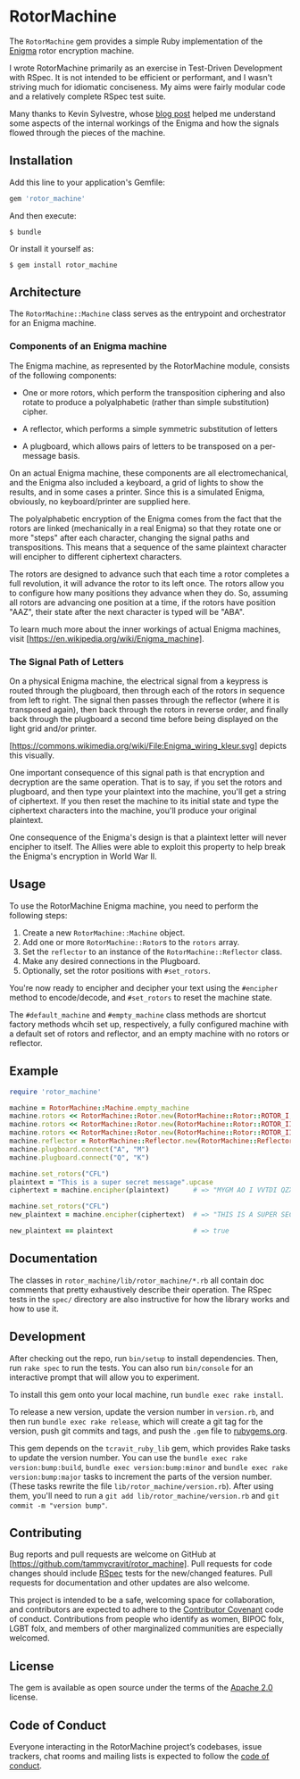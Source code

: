 # RotorMachine

The `RotorMachine` gem provides a simple Ruby implementation of the 
[Enigma](https://en.wikipedia.org/wiki/Enigma_machine) rotor encryption machine.

I wrote RotorMachine primarily as an exercise in Test-Driven Development with 
RSpec. It is not intended to be efficient or performant, and I wasn't striving much 
for idiomatic conciseness. My aims were fairly modular code and a relatively 
complete RSpec test suite.

Many thanks to Kevin Sylvestre, whose 
[blog post](https://ksylvest.com/posts/2015-01-03/the-enigma-machine-using-ruby) 
helped me understand some aspects of the internal workings of the Enigma and 
how the signals flowed through the pieces of the machine.

## Installation

Add this line to your application's Gemfile:

```ruby
gem 'rotor_machine'
```

And then execute:

    $ bundle

Or install it yourself as:

    $ gem install rotor_machine

## Architecture

The `RotorMachine::Machine` class serves as the entrypoint and orchestrator for an Enigma machine.
  
### Components of an Enigma machine
  
The Enigma machine, as represented by the RotorMachine module, consists
of the following components:
  
* One or more rotors, which perform the transposition ciphering and also
  rotate to produce a polyalphabetic (rather than simple substitution)
  cipher.
  
* A reflector, which performs a simple symmetric substitution of letters
  
* A plugboard, which allows pairs of letters to be transposed on a
  per-message basis.
  
On an actual Enigma machine, these components are all electromechanical,
and the Enigma also included a keyboard, a grid of lights to show the
results, and in some cases a printer. Since this is a simulated Enigma,
obviously, no keyboard/printer are supplied here.
  
The polyalphabetic encryption of the Enigma comes from the fact that the
rotors are linked (mechanically in a real Enigma) so that they rotate
one or more "steps" after each character, changing the signal paths and
transpositions. This means that a sequence of the same plaintext character
will encipher to different ciphertext characters.
  
The rotors are designed to advance such that each time a rotor completes
a full revolution, it will advance the rotor to its left once. The rotors
allow you to configure how many positions they advance when they do. So,
assuming all rotors are advancing one position at a time, if the rotors
have position "AAZ", their state after the next character is typed will
be "ABA".
  
To learn much more about the inner workings of actual Enigma machines,
visit [https://en.wikipedia.org/wiki/Enigma_machine].
  
###  The Signal Path of Letters
  
On a physical Enigma machine, the electrical signal from a keypress is
routed through the plugboard, then through each of the rotors in sequence
from left to right. The signal then passes through the reflector (where it
is transposed again), then back through the rotors in reverse order, and 
finally back through the plugboard a second time before being displayed on
the light grid and/or printer.

[https://commons.wikimedia.org/wiki/File:Enigma_wiring_kleur.svg] depicts
this visually.
  
One important consequence of this signal path is that encryption and
decryption are the same operation. That is to say, if you set the rotors
and plugboard, and then type your plaintext into the machine, you'll get
a string of ciphertext. If you then reset the machine to its initial state
and type the ciphertext characters into the machine, you'll produce your
original plaintext.
  
One consequence of the Enigma's design is that a plaintext letter will
never encipher to itself. The Allies were able to exploit this property
to help break the Enigma's encryption in World War II.
  
## Usage

To use the RotorMachine Enigma machine, you need to perform the following
steps:
  
1. Create a new `RotorMachine::Machine` object.
2. Add one or more `RotorMachine::Rotor`s  to the `rotors` array.
3. Set the `reflector` to an instance of the `RotorMachine::Reflector` class.
4. Make any desired connections in the Plugboard.
5. Optionally, set the rotor positions with `#set_rotors`.
  
You're now ready to encipher and decipher your text using the `#encipher`
method to encode/decode, and `#set_rotors` to reset the machine state.
  
The `#default_machine` and `#empty_machine` class methods are shortcut
factory methods whcih set up, respectively, a fully configured machine 
with a default set of rotors and reflector, and an empty machine with
no rotors or reflector.

## Example

```ruby
require 'rotor_machine'

machine = RotorMachine::Machine.empty_machine
machine.rotors << RotorMachine::Rotor.new(RotorMachine::Rotor::ROTOR_I, "A", 1)
machine.rotors << RotorMachine::Rotor.new(RotorMachine::Rotor::ROTOR_II, "A", 1)
machine.rotors << RotorMachine::Rotor.new(RotorMachine::Rotor::ROTOR_III, "A", 1)
machine.reflector = RotorMachine::Reflector.new(RotorMachine::Reflector::REFLECTOR_A)
machine.plugboard.connect("A", "M")
machine.plugboard.connect("Q", "K")

machine.set_rotors("CFL")
plaintext = "This is a super secret message".upcase
ciphertext = machine.encipher(plaintext)      # => "MYGM AO I VVTDI QZXMGY AOGVIRJ"

machine.set_rotors("CFL")
new_plaintext = machine.encipher(ciphertext)  # => "THIS IS A SUPER SECRET MESSAGE"

new_plaintext == plaintext                    # => true
```

## Documentation

The classes in `rotor_machine/lib/rotor_machine/*.rb` all contain doc comments that 
pretty exhaustively describe their operation. The RSpec tests in the `spec/` directory
are also instructive for how the library works and how to use it.

## Development

After checking out the repo, run `bin/setup` to install dependencies. Then, 
run `rake spec` to run the tests. You can also run `bin/console` for an 
interactive prompt that will allow you to experiment.

To install this gem onto your local machine, run `bundle exec rake install`. 

To release a new version, update the version number in `version.rb`, and then 
run `bundle exec rake release`, which will create a git tag for the version, 
push git commits and tags, and push the `.gem` file to [rubygems.org](https://rubygems.org).

This gem depends on the `tcravit_ruby_lib` gem, which provides Rake tasks to
update the version number. You can use the `bundle exec rake version:bump:build`,
`bundle exec version:bump:minor` and `bundle exec rake version:bump:major` tasks
to increment the parts of the version number. (These tasks rewrite the file
`lib/rotor_machine/version.rb`). After using them, you'll need to run a
`git add lib/rotor_machine/version.rb` and `git commit -m "version bump"`.

## Contributing

Bug reports and pull requests are welcome on GitHub at 
[https://github.com/tammycravit/rotor_machine]. Pull requests for code changes 
should include [RSpec](http://rspec.info) tests for the new/changed features.
Pull requests for documentation and other updates are also welcome.

This project is intended to be a safe, welcoming space for collaboration, and 
contributors are expected to adhere to the 
[Contributor Covenant](http://contributor-covenant.org) code of conduct.
Contributions from people who identify as women, BIPOC folx, LGBT folx, 
and members of other marginalized communities are especially welcomed.

## License

The gem is available as open source under the terms of the 
[Apache 2.0](https://www.apache.org/licenses/LICENSE-2.0) license.

## Code of Conduct

Everyone interacting in the RotorMachine project’s codebases, issue trackers, 
chat rooms and mailing lists is expected to follow the 
[code of conduct](https://github.com/tammycravit/rotor_machine/blob/master/CODE_OF_CONDUCT.md).

